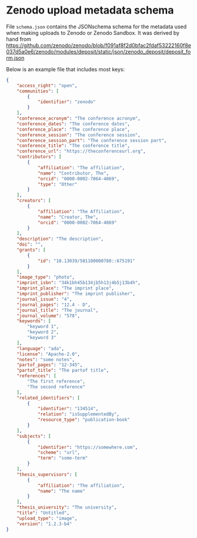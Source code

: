 # Zenodo upload metadata schema

File `schema.json` contains the JSONschema schema for the metadata used when making uploads to Zenodo or Zenodo Sandbox. It was derived by hand from
https://github.com/zenodo/zenodo/blob/f091af8f2d0bfac2fdaf53222160f8e037d5a0e6/zenodo/modules/deposit/static/json/zenodo_deposit/deposit_form.json


Below is an example file that includes most keys:

```json
{
    "access_right": "open",
    "communities": [
        {
            "identifier": "zenodo"
        }
    ],
    "conference_acronym": "The conference acronym",
    "conference_dates": "The conference dates",
    "conference_place": "The conference place",
    "conference_session": "The conference session",
    "conference_session_part": "The conference session part",
    "conference_title": "The conference title",
    "conference_url": "https://theconferenceurl.org",
    "contributors": [
        {
            "affiliation": "The affiliation",
            "name": "Contributor, The",
            "orcid": "0000-0002-7064-4069",
            "type": "Other"
        }
    ],
    "creators": [
        {
            "affiliation": "The Affiliation",
            "name": "Creator, The",
            "orcid": "0000-0002-7064-4069"
        }
    ],
    "description": "The description",
    "doi": "",
    "grants": [
        {
            "id": "10.13039/501100000780::675191"
        }
    ],
    "image_type": "photo",
    "imprint_isbn": "34k1bh45b134jb5h13j4b5j13b4h",
    "imprint_place": "The imprint place",
    "imprint_publisher": "The imprint publisher",
    "journal_issue": "4",
    "journal_pages": "12.4 - D",
    "journal_title": "The journal",
    "journal_volume": "578",
    "keywords": [
        "keyword 1",
        "keyword 2",
        "keyword 3"
    ],
    "language": "ada",
    "license": "Apache-2.0",
    "notes": "some notes",
    "partof_pages": "12-345",
    "partof_title": "The partof title",
    "references": [
        "The first reference",
        "The second reference"
    ],
    "related_identifiers": [
        {
            "identifier": "134514",
            "relation": "isSupplementedBy",
            "resource_type": "publication-book"
        }
    ],
    "subjects": [
        {
            "identifier": "https://somewhere.com",
            "scheme": "url",
            "term": "some-term"
        }
    ],
    "thesis_supervisors": [
        {
            "affiliation": "The affiliation",
            "name": "The name"
        }
    ],
    "thesis_university": "The university",
    "title": "Untitled",
    "upload_type": "image",
    "version": "1.2.3-b4"
}
```

